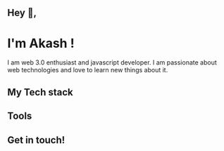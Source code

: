 ## Hey 👋, 
# I'm Akash !

I am web 3.0 enthusiast and javascript developer. I am passionate about web technologies and love to learn new things about it.

## My Tech stack

## Tools

## Get in touch!
